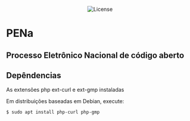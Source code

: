 <p align="center">
<img src="https://img.shields.io/github/l/laravel/framework" alt="License">
</p>

# PENa
## Processo Eletrônico Nacional de código aberto

Depêndencias
--

As extensões php ext-curl e ext-gmp instaladas

Em distribuições baseadas em Debian, execute:

`$ sudo apt install php-curl php-gmp`